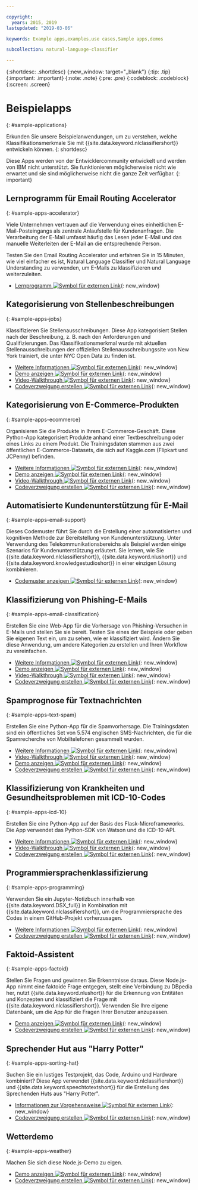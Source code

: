 ```yaml
---

copyright:
  years: 2015, 2019
lastupdated: "2019-03-06"

keywords: Example apps,examples,use cases,Sample apps,demos

subcollection: natural-language-classifier

---
```


{:shortdesc: .shortdesc}
{:new_window: target="_blank"}
{:tip: .tip}
{:important: .important}
{:note: .note}
{:pre: .pre}
{:codeblock: .codeblock}
{:screen: .screen}

# Beispielapps
{: #sample-applications}

Erkunden Sie unsere Beispielanwendungen, um zu verstehen, welche Klassifikationsmerkmale Sie mit {{site.data.keyword.nlclassifiershort}} entwickeln können.
{: shortdesc}

Diese Apps werden von der Entwicklercommunity entwickelt und werden von IBM nicht unterstützt. Sie funktionieren möglicherweise nicht wie erwartet und sie sind möglicherweise nicht die ganze Zeit verfügbar. {: important}

## Lernprogramm für Email Routing Accelerator
{: #sample-apps-accelerator}

Viele Unternehmen vertrauen auf die Verwendung eines einheitlichen E-Mail-Posteingangs als zentrale Anlaufstelle für Kundenanfragen. Die Verarbeitung der E-Mail umfasst häufig das Lesen jeder E-Mail und das manuelle Weiterleiten der E-Mail an die entsprechende Person. 

Testen Sie den Email Routing Accelerator und erfahren Sie in 15 Minuten, wie viel einfacher es ist, Natural Language Classifier und Natural Language Understanding zu verwenden, um E-Mails zu klassifizieren und weiterzuleiten. 

- [Lernprogramm ![Symbol für externen Link](../../icons/launch-glyph.svg "Symbol für externen Link")](https://cloudcontent.mybluemix.net/cloud/garage/tutorials/ibm-watson-ilab-demos/email-routing-accelerator-tutorial){: new_window}

## Kategorisierung von Stellenbeschreibungen
{: #sample-apps-jobs}

Klassifizieren Sie Stellenausschreibungen. Diese App kategorisiert Stellen nach der Beschreibung, z. B. nach den Anforderungen und Qualifizierungen. Das Klassifikationsmerkmal wurde mit aktuellen Stellenausschreibungen der offiziellen Stellenausschreibungssite von New York trainiert, die unter NYC Open Data zu finden ist. 

- [Weitere Informationen ![Symbol für externen Link](../../icons/launch-glyph.svg "Symbol für externen Link")](https://medium.com/ibm-watson/classify-job-descriptions-with-watson-natural-language-classifier-fca735ff2f3c){: new_window}
- [Demo anzeigen ![Symbol für externen Link](../../icons/launch-glyph.svg "Symbol für externen Link")](http://nlc-job-descriptions.mybluemix.net/){: new_window}
- [Video-Walkthrough ![Symbol für externen Link](../../icons/launch-glyph.svg "Symbol für externen Link")](https://www.youtube.com/watch?v=KyaC-8vfyPg){: new_window}
- [Codeverzweigung erstellen ![Symbol für externen Link](../../icons/launch-glyph.svg "Symbol für externen Link")](https://github.com/yalondg/nlc-job-descriptions){: new_window}

## Kategorisierung von E-Commerce-Produkten
{: #sample-apps-ecommerce}

Organisieren Sie die Produkte in Ihrem E-Commerce-Geschäft. Diese Python-App kategorisiert Produkte anhand einer Textbeschreibung oder eines Links zu einem Produkt. Die Trainingsdaten stammen aus zwei öffentlichen E-Commerce-Datasets, die sich auf Kaggle.com (Flipkart und JCPenny) befinden. 

- [Weitere Informationen ![Symbol für externen Link](../../icons/launch-glyph.svg "Symbol für externen Link")](https://medium.com/ibm-watson/e-commerce-product-categorization-with-watson-cf2130d7c94a?source=rss----22a2beb5a88a---4){: new_window}
- [Demo anzeigen ![Symbol für externen Link](../../icons/launch-glyph.svg "Symbol für externen Link")](https://erichensley-nlc-demo.mybluemix.net/){: new_window}
- [Video-Walkthrough ![Symbol für externen Link](../../icons/launch-glyph.svg "Symbol für externen Link")](https://youtu.be/JPMZxgpc_Uo){: new_window}
- [Codeverzweigung erstellen ![Symbol für externen Link](../../icons/launch-glyph.svg "Symbol für externen Link")](https://github.com/erichensleyibm/NLC_product_classifier-demo){: new_window}

## Automatisierte Kundenunterstützung für E-Mail
{: #sample-apps-email-support}

Dieses Codemuster führt Sie durch die Erstellung einer automatisierten und kognitiven Methode zur Bereitstellung von Kundenunterstützung. Unter Verwendung des Telekommunikationsbereichs als Beispiel werden einige Szenarios für Kundenunterstützung erläutert. Sie lernen, wie Sie {{site.data.keyword.nlclassifiershort}}, {{site.data.keyword.nlushort}} und {{site.data.keyword.knowledgestudioshort}} in einer einzigen Lösung kombinieren. 

- [Codemuster anzeigen ![Symbol für externen Link](../../icons/launch-glyph.svg "Symbol für externen Link")](https://developer.ibm.com/patterns/email-support-automation-for-telco/){: new_window}

## Klassifizierung von Phishing-E-Mails
{: #sample-apps-email-classification}

Erstellen Sie eine Web-App für die Vorhersage von Phishing-Versuchen in E-Mails und stellen Sie sie bereit. Testen Sie eines der Beispiele oder geben Sie eigenen Text ein, um zu sehen, wie er klassifiziert wird. Ändern Sie diese Anwendung, um andere Kategorien zu erstellen und Ihren Workflow zu vereinfachen. 

- [Weitere Informationen ![Symbol für externen Link](../../icons/launch-glyph.svg "Symbol für externen Link")](https://developer.ibm.com/patterns/predict-phishing-attempts-in-email-with-nlc/){: new_window}
- [Demo anzeigen ![Symbol für externen Link](../../icons/launch-glyph.svg "Symbol für externen Link")](https://nlc-email-spam.mybluemix.net/){: new_window}
- [Video-Walkthrough ![Symbol für externen Link](../../icons/launch-glyph.svg "Symbol für externen Link")](https://www.youtube.com/watch?v=vnnUYAi9Zy4){: new_window}
- [Codeverzweigung erstellen ![Symbol für externen Link](../../icons/launch-glyph.svg "Symbol für externen Link")](https://github.com/IBM/nlc-email-phishing){: new_window}

## Spamprognose für Textnachrichten
{: #sample-apps-text-spam}

Erstellen Sie eine Python-App für die Spamvorhersage. Die Trainingsdaten sind ein öffentliches Set von 5.574 englischen SMS-Nachrichten, die für die Spamrecherche von Mobiltelefonen gesammelt wurden. 

- [Weitere Informationen ![Symbol für externen Link](../../icons/launch-glyph.svg "Symbol für externen Link")](https://medium.com/ibm-watson/identify-spam-with-watson-natural-language-classifier-42f273d310f4){: new_window}
- [Video-Walkthrough ![Symbol für externen Link](../../icons/launch-glyph.svg "Symbol für externen Link")](https://www.youtube.com/watch?v=upK42t7Ojls){: new_window}
- [Demo anzeigen ![Symbol für externen Link](../../icons/launch-glyph.svg "Symbol für externen Link")](https://watsonnlcspam.mybluemix.net/){: new_window}
- [Codeverzweigung erstellen ![Symbol für externen Link](../../icons/launch-glyph.svg "Symbol für externen Link")](https://github.com/cdimascio/watson-nlc-spam){: new_window}

## Klassifizierung von Krankheiten und Gesundheitsproblemen mit ICD-10-Codes
{: #sample-apps-icd-10}

Erstellen Sie eine Python-App auf der Basis des Flask-Microframeworks. Die App verwendet das Python-SDK von Watson und die ICD-10-API. 

- [Weitere Informationen ![Symbol für externen Link](../../icons/launch-glyph.svg "Symbol für externen Link")](https://developer.ibm.com/code/patterns/classify-icd-10-data-with-watson/){: new_window}
- [Video-Walkthrough ![Symbol für externen Link](../../icons/launch-glyph.svg "Symbol für externen Link")](https://youtu.be/N0eKEZxdwsQ){: new_window}
- [Codeverzweigung erstellen ![Symbol für externen Link](../../icons/launch-glyph.svg "Symbol für externen Link")](https://github.com/stevemart/nlc-icd10-demo){: new_window}

## Programmiersprachenklassifizierung
{: #sample-apps-programming}

Verwenden Sie ein Jupyter-Notizbuch innerhalb von {{site.data.keyword.DSX_full}} in Kombination mit {{site.data.keyword.nlclassifiershort}}, um die Programmiersprache des Codes in einem GitHub-Projekt vorherzusagen. 

- [Weitere Informationen ![Symbol für externen Link](../../icons/launch-glyph.svg "Symbol für externen Link")](https://developer.ibm.com/patterns/programming-language-classification-with-watson-and-github/){: new_window}
- [Codeverzweigung erstellen ![Symbol für externen Link](../../icons/launch-glyph.svg "Symbol für externen Link")](https://github.com/IBM/programming-language-classifier){: new_window}

## Faktoid-Assistent
{: #sample-apps-factoid}

Stellen Sie Fragen und gewinnen Sie Erkenntnisse daraus. Diese Node.js-App nimmt eine faktoide Frage entgegen, stellt eine Verbindung zu DBpedia her, nutzt {{site.data.keyword.nlushort}} für die Erkennung von Entitäten und Konzepten und klassifiziert die Frage mit {{site.data.keyword.nlclassifiershort}}. Verwenden Sie Ihre eigene Datenbank, um die App für die Fragen Ihrer Benutzer anzupassen. 

- [Demo anzeigen ![Symbol für externen Link](../../icons/launch-glyph.svg "Symbol für externen Link")](http://nlc-factoid-assistant.mybluemix.net/){: new_window}
- [Codeverzweigung erstellen ![Symbol für externen Link](../../icons/launch-glyph.svg "Symbol für externen Link")](https://github.com/biosopher/nlc-factoid-assistant){: new_window}

## Sprechender Hut aus "Harry Potter"
{: #sample-apps-sorting-hat}

Suchen Sie ein lustiges Testprojekt, das Code, Arduino und Hardware kombiniert? Diese App verwendet {{site.data.keyword.nlclassifiershort}} und {{site.data.keyword.speechtotextshort}} für die Erstellung des Sprechenden Huts aus "Harry Potter". 

- [Informationen zur Vorgehensweise ![Symbol für externen Link](../../icons/launch-glyph.svg "Symbol für externen Link")](https://dreamtolearn.com/ryan/data_analytics_viz/97){: new_window}
- [Codeverzweigung erstellen ![Symbol für externen Link](../../icons/launch-glyph.svg "Symbol für externen Link")](https://github.com/rustyoldrake/Harry_Potter_Sorting_Hat_Simple){: new_window}

## Wetterdemo
{: #sample-apps-weather}

Machen Sie sich diese Node.js-Demo zu eigen. 

- [Demo anzeigen ![Symbol für externen Link](../../icons/launch-glyph.svg "Symbol für externen Link")](https://natural-language-classifier-demo.ng.bluemix.net){: new_window}
- [Codeverzweigung erstellen ![Symbol für externen Link](../../icons/launch-glyph.svg "Symbol für externen Link")](https://github.com/watson-developer-cloud/natural-language-classifier-nodejs){: new_window}
